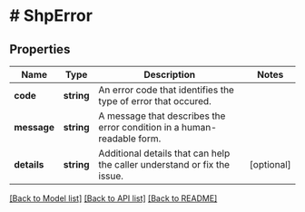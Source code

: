 # # ShpError

## Properties

Name | Type | Description | Notes
------------ | ------------- | ------------- | -------------
**code** | **string** | An error code that identifies the type of error that occured. |
**message** | **string** | A message that describes the error condition in a human-readable form. |
**details** | **string** | Additional details that can help the caller understand or fix the issue. | [optional]

[[Back to Model list]](../../README.md#models) [[Back to API list]](../../README.md#endpoints) [[Back to README]](../../README.md)
